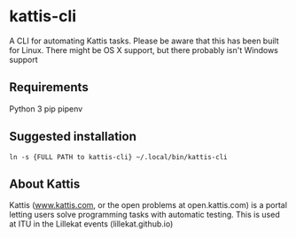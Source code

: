 # kattis-cli
A CLI for automating Kattis tasks.
Please be aware that this has been built for Linux. There might be OS X support, but there probably isn't Windows support

## Requirements

Python 3
pip
pipenv

## Suggested installation

`ln -s {FULL PATH to kattis-cli} ~/.local/bin/kattis-cli`


## About Kattis

Kattis (www.kattis.com, or the open problems at open.kattis.com) is a portal letting users solve programming tasks with automatic testing.
This is used at ITU in the Lillekat events (lillekat.github.io)



